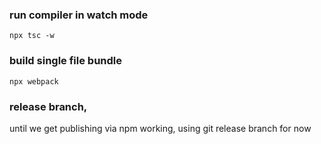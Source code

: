 ### run compiler in watch mode

`npx tsc -w`

### build single file bundle

`npx webpack`

### release branch,

until we get publishing via npm working, using git release branch for now
